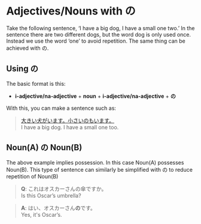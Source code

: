 # Adjectives/Nouns with の

Take the following sentence, ‘I have a big dog, I have a small one two.’ In the sentence there are two different dogs, but the word dog is only used once. Instead we use the word ‘one’ to avoid repetition. The same thing can be achieved with の.

## Using の
The basic format is this:  

* **i-adjective/na-adjective** + **noun** + **i-adjective/na-adjective** + **の**

With this, you can make a sentence such as:  

> [大きい犬がいます。小さいのもいます。]()  
> I have a big dog. I have a small one too.

## Noun(A) の Noun(B)
The above example implies possession. In this case Noun(A) possesses Noun(B). This type of sentence can similarly be simplified with の to reduce repetition of Noun(B)

> **Q**: これはオスカーさんの傘ですか。  
> Is this Oscar’s umbrella?  

> **A**: はい、オスカーさん**の**です。  
> Yes, it's Oscar’s.

